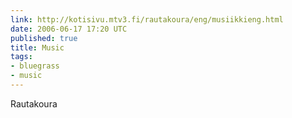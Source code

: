 ```yaml
---
link: http://kotisivu.mtv3.fi/rautakoura/eng/musiikkieng.html
date: 2006-06-17 17:20 UTC
published: true
title: Music
tags:
- bluegrass
- music
---
```


Rautakoura
